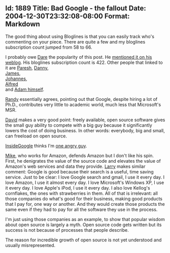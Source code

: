 Id: 1889
Title: Bad Google - the fallout
Date: 2004-12-30T23:32:08-08:00
Format: Markdown
--------------
The good thing about using Bloglines is that you can easily track who's commenting on your piece. There are quite a few and my bloglines subscription count jumped from 58 to 66.

I probably owe [Dare](http://www.25hoursaday.com/weblog/) the popularity
of this post. He [mentioned it on his
weblog](http://www.25hoursaday.com/weblog/PermaLink.aspx?guid=04cfe9ed-c55e-4388-9486-db19fed50b71).
His bloglines subscription count is 422. Other people that linked to it
are [Paresh](http://radio.weblogs.com/0111019/2004/12/30.html#a346),
[Danny](http://dannyayers.com/archives/2004/12/30/do-no-evil-do-no-good/),\
[James](http://www.cincomsmalltalk.com/blog/blogView?showComments=true&entry=3281876277),\
[Johannes](http://www.monochrom.at/english/2004/12/google-we-take-it-all-give-nothing.htm),\
[Alfred](http://www.thespoke.net/MyBlog/AlfredTwo/MyBlog.aspx?entryid=71479#entryid)\
and [Adam himself](http://www.adambosworth.net/archives/000039.html).

[Randy](http://www.clrsql.com/archive/2004_12_30.html#000012)
essentially agrees, pointing out that Google, despite hiring a lot of
Ph.D., contributes very little to academic world, much less that
Microsoft's MSR.

[David](http://www.loudthinking.com/arc/000382.html) makes a very good
point: freely available, open source software gives the small guy
ability to compete with a big guy because it significantly lowers the
cost of doing business. In other words: everybody, big and small, can
freeload on open source.

[InsideGoogle](http://google.blognewschannel.com/index.php/archives/2004/12/30/whoa-its-on/)
thinks I'm [one angry
guy](http://en.wikipedia.org/wiki/Twelve_Angry_Men).

[Mike](http://korrespondence.blogspot.com/2004/12/how-does-amazon-contribute-back-to-oss.html),
who works for Amazon, defends Amazon but I don't like his spin. First,
he denigrates the value of the source code and elevates the value of
Amazon's web services and data they provide.
[Larry](http://www.larryborsato.com/blog/archives/000405.html) makes
similar comment: Google is good because their search is a useful, time
saving service. Just to be clear: I love Google search and gmail, I use
it every day. I love Amazon, I use it almost every day. I love
Microsoft's Windows XP, I use it every day. I love Apple's iPod, I use
it every day. I also love Kellog's cornflakes, the ones with
strawberries in them. All of that is irrelevant: all those companies do
what's good for their business, making good products that I pay for, one
way or another. And they would create those products the same even if
they had to pay for all the software they use in the process.

I'm just using those companies as an example, to show that popular
wisdom about open source is largely a myth. Open source code gets
written but its success is not because of processes that people
describe.

The reason for incredible growth of open source is not yet understood
and usually misrepresented.
